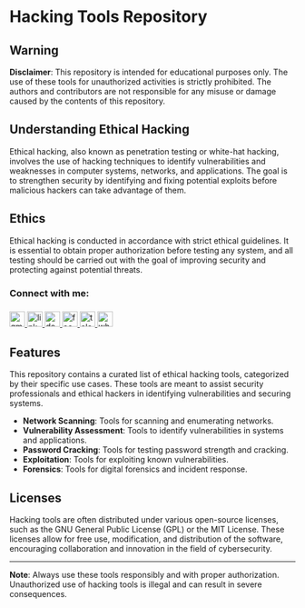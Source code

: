 # Hacking Tools Repository

## Warning

**Disclaimer**: This repository is intended for educational purposes only. The use of these tools for unauthorized activities is strictly prohibited. The authors and contributors are not responsible for any misuse or damage caused by the contents of this repository.

## Understanding Ethical Hacking

Ethical hacking, also known as penetration testing or white-hat hacking, involves the use of hacking techniques to identify vulnerabilities and weaknesses in computer systems, networks, and applications. The goal is to strengthen security by identifying and fixing potential exploits before malicious hackers can take advantage of them.

## Ethics

Ethical hacking is conducted in accordance with strict ethical guidelines. It is essential to obtain proper authorization before testing any system, and all testing should be carried out with the goal of improving security and protecting against potential threats.

<h3 align="left">Connect with me:</h3>

###

<div align="left">
  <a href="mailto:info@greenpc.dev" target="_blank">
    <img src="https://img.shields.io/static/v1?message=Gmail&logo=gmail&label=&color=D14836&logoColor=white&labelColor=&style=plastic" height="27" alt="gmail logo"  />
  </a>
  <a href="https://www.linkedin.com/in/xaviercalvas" target="_blank">
    <img src="https://img.shields.io/static/v1?message=LinkedIn&logo=linkedin&label=&color=0077B5&logoColor=white&labelColor=&style=plastic" height="27" alt="linkedin logo"  />
  </a>
  <a href="https://greenpc.dev" target="_blank">
    <img src="https://img.shields.io/static/v1?message=dev.to&logo=dev.to&label=&color=0A0A0A&logoColor=white&labelColor=&style=plastic" height="27" alt="devto logo"  />
  </a>
  <a href="https://www.facebook.com/greenpcecuador" target="_blank">
    <img src="https://img.shields.io/static/v1?message=Facebook&logo=facebook&label=&color=1877F2&logoColor=white&labelColor=&style=plastic" height="27" alt="facebook logo"  />
  </a>
  <a href="https://t.me/aw_junaid" target="_blank">
    <img src="https://img.shields.io/static/v1?message=Telegram&logo=telegram&label=&color=2CA5E0&logoColor=white&labelColor=&style=plastic" height="27" alt="telegram logo"  />
  <a href="https://wa.me/+593992542734" target="_blank">
    <img src="https://img.shields.io/static/v1?message=Whatsapp&logo=whatsapp&label=&color=25D366&logoColor=white&labelColor=&style=plastic" height="27" alt="whatsapp logo"  />
  </a>

</div>

###

## Features

This repository contains a curated list of ethical hacking tools, categorized by their specific use cases. These tools are meant to assist security professionals and ethical hackers in identifying vulnerabilities and securing systems.

- **Network Scanning**: Tools for scanning and enumerating networks.
- **Vulnerability Assessment**: Tools to identify vulnerabilities in systems and applications.
- **Password Cracking**: Tools for testing password strength and cracking.
- **Exploitation**: Tools for exploiting known vulnerabilities.
- **Forensics**: Tools for digital forensics and incident response.

## Licenses

Hacking tools are often distributed under various open-source licenses, such as the GNU General Public License (GPL) or the MIT License. These licenses allow for free use, modification, and distribution of the software, encouraging collaboration and innovation in the field of cybersecurity.

---

**Note**: Always use these tools responsibly and with proper authorization. Unauthorized use of hacking tools is illegal and can result in severe consequences.


